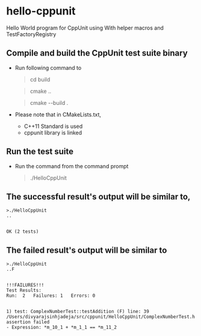 # hello-cppunit
Hello World program for CppUnit using With helper macros and TestFactoryRegistry

## Compile and build the CppUnit test suite binary
- Run following command to 
	> cd build

	> cmake ..
	
	> cmake --build .

- Please note that in CMakeLists.txt, 
	- C++11 Standard is used
	- cppunit library is linked

## Run the test suite
- Run the command from the command prompt
	>./HelloCppUnit

## The successful result's output will be similar to,
```
>./HelloCppUnit 
..


OK (2 tests)

```

## The failed result's output will be similar to
```
>./HelloCppUnit 
..F


!!!FAILURES!!!
Test Results:
Run:  2   Failures: 1   Errors: 0


1) test: ComplexNumberTest::testAddition (F) line: 39 /Users/divyarajsinhjadeja/src/cppunit/HelloCppUnit/ComplexNumberTest.h
assertion failed
- Expression: *m_10_1 + *m_1_1 == *m_11_2

```
